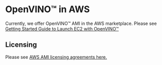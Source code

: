 # OpenVINO™ in AWS

Currently, we offer OpenVINO™ AMI in the AWS marketplace. Please see [Getting Started Guide to Launch EC2 with OpenVINO™](aws/ami/Getting-Started-Guide-to-Launch-EC2-with-OpenVINO.pdf)

## Licensing

Please see [AWS AMI licensing agreements here.](ami/licensing)
